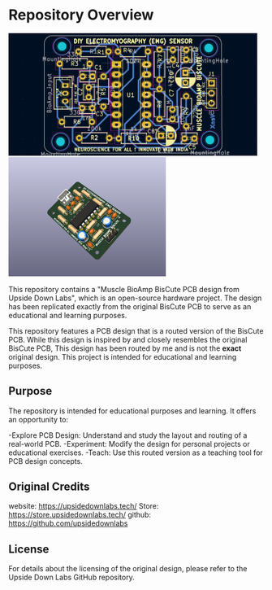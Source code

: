 # Repository Overview


<img src="https://github.com/KushalVenX/LearningPCBD-UDLabsBoard/blob/main/IMAGES/Routing.png" width="490" />  <img src="https://github.com/KushalVenX/LearningPCBD-UDLabsBoard/blob/main/IMAGES/3Dview.png" width="310" />

This repository contains a "Muscle BioAmp BisCute PCB design from Upside Down Labs", which is an open-source hardware project. The design has been replicated exactly from the original BisCute PCB to serve as an educational and learning purposes. 

This repository features a PCB design that is a routed version of the BisCute PCB. While this design is inspired by and closely resembles the original BisCute PCB, This design has been routed by me and is not the **exact** original design. This project is intended for educational and learning purposes.

## Purpose

The repository is intended for educational purposes and learning. It offers an opportunity to:

-Explore PCB Design: Understand and study the layout and routing of a real-world PCB.
-Experiment: Modify the design for personal projects or educational exercises.
-Teach: Use this routed version as a teaching tool for PCB design concepts.

## Original Credits

website: https://upsidedownlabs.tech/
Store: https://store.upsidedownlabs.tech/
github: https://github.com/upsidedownlabs

## License

For details about the licensing of the original design, please refer to the Upside Down Labs GitHub repository.
